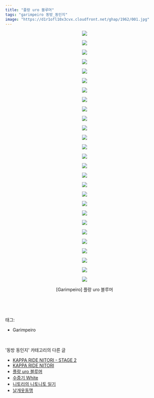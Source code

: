 ```yaml
---
title: "플랑 uro 블루머"
tags: "garimpeiro 동방_동인지"
image: "https://d1r1ofl10x3cvx.cloudfront.net/ghap/1962/001.jpg"
---
```

<div class="article">
<p style="text-align: center; clear: none; float: none;"><img src="{{ site.imgserver7 }}/ghap/1962/001.jpg"/></p>
<p style="text-align: center; clear: none; float: none;"><img src="{{ site.imgserver7 }}/ghap/1962/002.jpg"/></p>
<p style="text-align: center; clear: none; float: none;"><img src="{{ site.imgserver7 }}/ghap/1962/003.jpg"/></p>
<p style="text-align: center; clear: none; float: none;"><img src="{{ site.imgserver7 }}/ghap/1962/004.jpg"/></p>
<p style="text-align: center; clear: none; float: none;"><img src="{{ site.imgserver7 }}/ghap/1962/005.jpg"/></p>
<p style="text-align: center; clear: none; float: none;"><img src="{{ site.imgserver7 }}/ghap/1962/006.jpg"/></p>
<p style="text-align: center; clear: none; float: none;"><img src="{{ site.imgserver7 }}/ghap/1962/007.jpg"/></p>
<p style="text-align: center; clear: none; float: none;"><img src="{{ site.imgserver7 }}/ghap/1962/008.jpg"/></p>
<p style="text-align: center; clear: none; float: none;"><img src="{{ site.imgserver7 }}/ghap/1962/009.jpg"/></p>
<p style="text-align: center; clear: none; float: none;"><img src="{{ site.imgserver7 }}/ghap/1962/010.jpg"/></p>
<p style="text-align: center; clear: none; float: none;"><img src="{{ site.imgserver7 }}/ghap/1962/011.jpg"/></p>
<p style="text-align: center; clear: none; float: none;"><img src="{{ site.imgserver7 }}/ghap/1962/012.jpg"/></p>
<p style="text-align: center; clear: none; float: none;"><img src="{{ site.imgserver7 }}/ghap/1962/013.jpg"/></p>
<p style="text-align: center; clear: none; float: none;"><img src="{{ site.imgserver7 }}/ghap/1962/014.jpg"/></p>
<p style="text-align: center; clear: none; float: none;"><img src="{{ site.imgserver7 }}/ghap/1962/015.jpg"/></p>
<p style="text-align: center; clear: none; float: none;"><img src="{{ site.imgserver7 }}/ghap/1962/016.jpg"/></p>
<p style="text-align: center; clear: none; float: none;"><img src="{{ site.imgserver7 }}/ghap/1962/017.jpg"/></p>
<p style="text-align: center; clear: none; float: none;"><img src="{{ site.imgserver7 }}/ghap/1962/018.jpg"/></p>
<p style="text-align: center; clear: none; float: none;"><img src="{{ site.imgserver7 }}/ghap/1962/019.jpg"/></p>
<p style="text-align: center; clear: none; float: none;"><img src="{{ site.imgserver7 }}/ghap/1962/020.jpg"/></p>
<p style="text-align: center; clear: none; float: none;"><img src="{{ site.imgserver7 }}/ghap/1962/021.jpg"/></p>
<p style="text-align: center; clear: none; float: none;"><img src="{{ site.imgserver7 }}/ghap/1962/022.jpg"/></p>
<p style="text-align: center; clear: none; float: none;"><img src="{{ site.imgserver7 }}/ghap/1962/023.jpg"/></p>
<p style="text-align: center; clear: none; float: none;"><img src="{{ site.imgserver7 }}/ghap/1962/024.jpg"/></p>
<p style="text-align: center; clear: none; float: none;"><img src="{{ site.imgserver7 }}/ghap/1962/025.jpg"/></p>
<p style="text-align: center; clear: none; float: none;"><img src="{{ site.imgserver7 }}/ghap/1962/026.jpg"/></p>
<p style="text-align: center; clear: none; float: none;"><img src="{{ site.imgserver7 }}/ghap/1962/027.jpg"/></p>
<p style="text-align: center; clear: none; float: none;">[Garimpeiro] 플랑 uro 블루머</p>
<p><br/></p>
</div><br/>
<div class="tagTrail">
<p>태그: </p>
<ul>
<li>Garimpeiro</li>
</ul>
</div><br/>
<div class="another">
<p>'동방 동인지' 카테고리의 다른 글</p>
<ul>
<li><a href="/ghap_1964">KAPPA RIDE NITORI - STAGE 2</a></li>
<li><a href="/ghap_1963">KAPPA RIDE NITORI</a></li>
<li><a href="/ghap_1962">플랑 uro 블루머</a></li>
<li><a href="/ghap_1961">수증기 White</a></li>
<li><a href="/ghap_1960">니토리의 니토니토 일기</a></li>
<li><a href="/ghap_1959">날개옷동맹</a></li>
</ul>
</div><br/>
<div class="cb_module cb_fluid">
<div class="cb_wrt cb_profile">
</div><!-- commentList close -->
</div><br/>
